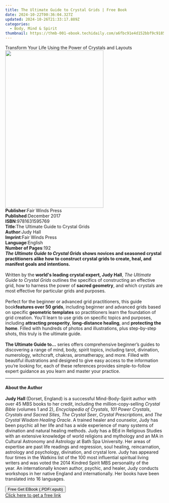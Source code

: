 ```yaml
---
title: The Ultimate Guide to Crystal Grids | Free Book
date: 2024-10-22T00:36:04.327Z
updated: 2024-10-26T21:33:17.889Z
categories:
  - Body, Mind & Spirit
thumbnail: https://thmb-001-ebook.techidaily.com/a6fbc91e4d152bbf9c91859b762fd95f1a93c1849b0019d005bff6865cc446da.jpg
---
```

<main id="book-container">
  <div class="flex flex-col">
    <div class="book-brief flex-1 py-6 px-4 sm:p-6 md:py-10 md:px-8">
      <!-- brief-->
      <div class="book-brief-main">
        Transform Your Life Using the Power of Crystals and Layouts
      </div>
    </div>
    <div
      class="book-meta-info flex-1 grid gap-4 col-start-1 col-end-3 row-start-1 sm:mb-6 sm:grid-cols-4 lg:gap-6 lg:col-start-2 lg:row-end-6 lg:row-span-6 lg:mb-0"
    >
      <div
        class="book-meta-info-left place-content-center mt-4 p-4 text-sm leading-6 col-start-2 col-span-2 dark:text-slate-400"
      >
        <img
          class="w-full h-500 object-cover rounded-lg sm:h-255 sm:col-span-2 lg:col-span-full"
          src="https://img-001-ebook.techidaily.com/983b832d569749b06884ea06a016ae01627ada26170822fb31123cd77b82c0b0.jpg"
          alt=""
          width="312"
          height="500"
        />
      </div>
      <div
        class="book-meta-info-right mt-2 col-start-1 row-start-2 col-span-3 self-center"
      >
        <!-- meta data  -->
        <div class="flex flex-col px-4 md:px-8">
          <div class="flex-1">
            <strong>Publisher</strong>:<span class="px-2"
              >Fair Winds Press</span
            >
          </div>
          <div class="flex-1">
            <strong>Published</strong>:<span class="px-2">December 2017</span>
          </div>
          <div class="flex-1">
            <strong>ISBN</strong>:<span class="px-2">9781631595769</span>
          </div>
          <div class="flex-1">
            <strong>Title</strong>:<span class="px-2"
              >The Ultimate Guide to Crystal Grids</span
            >
          </div>
          <div class="flex-1">
            <strong>Author</strong>:<span class="px-2">Judy Hall</span>
          </div>
          <div class="flex-1">
            <strong>Imprint</strong>:<span class="px-2">Fair Winds Press</span>
          </div>
          <div class="flex-1">
            <strong>Language</strong>:<span class="px-2">English</span>
          </div>
          <div class="flex-1">
            <strong>Number of Pages</strong>:<span class="px-2">192</span>
          </div>
        </div>
      </div>
    </div>
    <div class="book-description flex-1 py-6 px-4 sm:p-6 md:py-10 md:px-8">
      <div class="book-description-main">
        <div accordion-content="" id="description">
          <b
            ><i>The Ultimate Guide to Crystal Grids </i>shows novices and
            seasoned crystal practitioners alike how to construct crystal grids
            to create, heal, and manifest goals and intentions.</b
          ><br /><br />
          Written by the<b> world's leading crystal expert, Judy Hall</b
          >,&nbsp;<i>The Ultimate Guide to Crystal Grids</i>&nbsp;outlines the
          specifics of constructing an effective grid, how to harness the power
          of <b>sacred geometry</b>, and which crystals are most effective for
          particular grids and purposes.<br /><br />
          Perfect for the beginner or advanced grid practitioners, this guide
          book<i></i><b>features&nbsp;over 50 grids</b>, including beginner and
          advanced grids based on specific <b>geometric templates</b> so
          practitioners learn the foundation of grid creation. You'll learn to
          use grids on specific topics and purposes, including
          <b>attracting prosperity</b>, <b>long-distance healing</b>, and
          <b>protecting the home</b>. Filled with hundreds of photos and
          illustrations, plus step-by-step shots, this truly is the ultimate
          guide.&nbsp;<br /><br /><b>The Ultimate Guide to…</b> series offers
          comprehensive beginner’s guides to discovering a range of mind, body,
          spirit topics, including tarot, divination, numerology, witchcraft,
          chakras, aromatherapy, and more. Filled with beautiful illustrations
          and designed to give easy access to the information you’re looking
          for, each of these references provides simple-to-follow expert
          guidance as you learn and master your practice.
        </div>
        <div class="accordion-fader"></div>
      </div>
    </div>
    <div class="book-excerpts flex-1 py-6 px-4 sm:p-6 md:py-10 md:px-8">
      <!-- excerpts-->
      <div class="book-excerpts-main">
        <hr />
        <h4 class="placeholder placeholder-heading">
          <span>About the Author</span>
        </h4>
        <p></p>
        <p>
          <b>Judy Hall </b>(Dorset, England)&nbsp;is a successful
          Mind-Body-Spirit author with over 45 MBS books to her credit,
          including the million-copy-selling <i>Crystal Bible </i>(volumes 1 and
          2), <i>Encyclopedia of Crystals</i>,<i> 101 Power Crystals</i>,
          <i>Crystals and Sacred Sites</i>, <i>The Crystal Seer</i>,
          <i>Crystal Prescriptions</i>, and
          <i>The Crystal Wisdom Healing Oracle</i>.&nbsp;A trained healer and
          counselor, Judy has been psychic all her life and has a wide
          experience of many systems of divination and natural healing methods.
          Judy has a BEd in Religious Studies with an extensive knowledge of
          world religions and mythology and an MA&nbsp;in Cultural Astronomy and
          Astrology at Bath Spa University. Her areas of expertise are past life
          readings and regression, soul healing, reincarnation, astrology and
          psychology, divination, and crystal lore. Judy has appeared four times
          in the Watkins list of the 100 most influential spiritual living
          writers and was voted the 2014 Kindred Spirit MBS personality of the
          year.&nbsp;An internationally known author, psychic, and healer, Judy
          conducts workshops in her native England and internationally. Her
          books have been translated into 16 languages.
        </p>
        <p></p>
      </div>
    </div>
    <div
      class="book-about-author flex-1 py-6 px-4 sm:p-6 md:py-10 md:px-8"
    ></div>
    <div class="book-free-get flex-1 py-6 px-4 sm:p-6 md:py-10 md:px-8">
      <button
        id="btn-free-get"
        class="bg-blue-500 hover:bg-blue-700 text-white font-bold py-2 px-4 rounded"
      >
        Free Get EBook (.PDF/.epub)
      </button>
      <div id="countdown-display" class="px-2 text-lg mt-2"></div>
      <a
        id="free-link"
        class="hidden bg-blue-500 hover:bg-blue-700 text-white font-bold py-2 px-4 rounded"
        href="https://www.ebooks.com/en-us/book/210199948/the-ultimate-guide-to-crystal-grids/judy-hall/"
        target="_blank"
        >Click here to get a free link</a
      >
    </div>
    <script>
      let countdownTime = 0;
      let countdownInterval = null;
      document
        .getElementById('btn-free-get')
        .addEventListener('click', startCountdown);
      function startCountdown() {
        countdownTime = new Date().getTime() + 60000 * 3;
        countdownInterval = setInterval(updateCountdown, 1000);
        document.getElementById('btn-free-get').disabled = true;
        document
          .getElementById('btn-free-get')
          .classList.add('bg-gray-500', 'cursor-not-allowed');
      }
      function updateCountdown() {
        let currentTime = new Date().getTime();
        let timeLeft = countdownTime - currentTime;
        let secondsLeft = Math.floor(timeLeft / 1000);
        document.getElementById('countdown-display').innerHTML =
          `Remaining time: ${secondsLeft} seconds.`;
        if (secondsLeft <= 0) {
          clearInterval(countdownInterval);
          document.getElementById('btn-free-get').classList.add('hidden');
          document.getElementById('free-link').classList.remove('hidden');
          document.getElementById('countdown-display').innerHTML = '';
        }
      }
    </script>
  </div>
</main>

<ins class="adsbygoogle"
      style="display:block"
      data-ad-client="ca-pub-7571918770474297"
      data-ad-slot="8358498916"
      data-ad-format="auto"
      data-full-width-responsive="true"></ins>
    